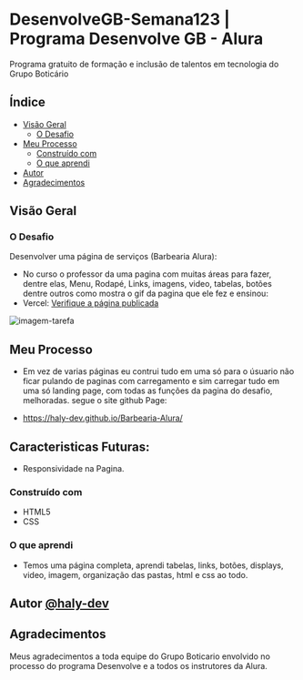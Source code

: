 # DesenvolveGB-Semana123 | Programa Desenvolve GB - Alura 

Programa gratuito de formação e inclusão de talentos em tecnologia do Grupo Boticário
 

## Índice

- [Visão Geral](#Visão-Geral)
  - [O Desafio](#O-Desafio)
- [Meu Processo](#Meu-Processo)
  - [Construído com](#Construído-com)
  - [O que aprendi](#O-i-learned)
- [Autor](#Autor)
- [Agradecimentos](#Agradecimentos)

## Visão Geral

### O Desafio

Desenvolver uma página de serviços (Barbearia Alura):

- No curso o professor da uma pagina com muitas áreas para fazer, dentre elas, Menu, Rodapé, Links, imagens, video, tabelas, botões dentre outros como mostra o gif da pagina que ele fez e ensinou:
- Vercel: [Verifique a página publicada](https://desenvolve-gb.vercel.app/)

<img src="./vid/tarefa.gif" alt="imagem-tarefa">

## Meu Processo

- Em vez de varias páginas eu contrui tudo em uma só para o úsuario não ficar pulando de paginas com carregamento e sim carregar tudo em uma só landing page, com todas as funções da pagina do desafio, melhoradas. segue o site github Page:

- <a href="https://haly-dev.github.io/Barbearia-Alura/">https://haly-dev.github.io/Barbearia-Alura/</a>

## Caracteristicas Futuras:

- Responsividade na Pagina.

### Construído com

- HTML5
- CSS

### O que aprendi

- Temos uma página completa, aprendi tabelas, links, botões, displays, video, imagem, organização das pastas, html e css ao todo.

## Autor [@haly-dev](https://www.linkedin.com/in/halysson-franca/)

## Agradecimentos

Meus agradecimentos a toda equipe do Grupo Boticario envolvido no processo do programa Desenvolve e a todos os instrutores da Alura.